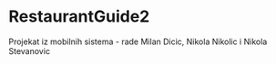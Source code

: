 # RestaurantGuide2
Projekat iz mobilnih sistema - rade Milan Dicic, Nikola Nikolic i Nikola Stevanovic
